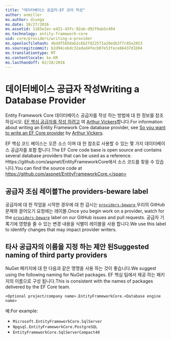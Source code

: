 ```yaml
---
title: "데이터베이스 공급자-EF 코어 작성"
author: anmiller
ms.author: divega
ms.date: 10/27/2016
ms.assetid: 1165e2ec-e421-43fc-92ab-d92f9ab3c494
ms.technology: entity-framework-core
uid: core/providers/writing-a-provider
ms.openlocfilehash: 4bddf5858ab2c6b2fd22571a20edb3f7c85e2853
ms.sourcegitcommit: b2d94cebdc32edad4fecb07e53fece66437d1b04
ms.translationtype: MT
ms.contentlocale: ko-KR
ms.lasthandoff: 02/28/2018
---
```

# <a name="writing-a-database-provider"></a><span data-ttu-id="c46ee-102">데이터베이스 공급자 작성</span><span class="sxs-lookup"><span data-stu-id="c46ee-102">Writing a Database Provider</span></span>

<span data-ttu-id="c46ee-103">Entity Framework Core 데이터베이스 공급자를 작성 하는 방법에 대 한 정보를 참조 하십시오. [EF 핵심 공급자를 작성 하려고](https://blog.oneunicorn.com/2016/11/11/so-you-want-to-write-an-ef-core-provider/) 여 [Arthur Vickers](https://github.com/ajcvickers)합니다.</span><span class="sxs-lookup"><span data-stu-id="c46ee-103">For information about writing an Entity Framework Core database provider, see [So you want to write an EF Core provider](https://blog.oneunicorn.com/2016/11/11/so-you-want-to-write-an-ef-core-provider/) by [Arthur Vickers](https://github.com/ajcvickers).</span></span>

<span data-ttu-id="c46ee-104">EF 핵심 코드 베이스는 오픈 소스 이며 대 한 참조로 사용할 수 있는 몇 가지 데이터베이스 공급자를 포함 합니다.</span><span class="sxs-lookup"><span data-stu-id="c46ee-104">The EF Core code base is open source and contains several database providers that can be used as a reference.</span></span> <span data-ttu-id="c46ee-105">Https://github.com/aspnet/EntityFrameworkCore에서 소스 코드를 찾을 수 있습니다.</span><span class="sxs-lookup"><span data-stu-id="c46ee-105">You can find the source code at https://github.com/aspnet/EntityFrameworkCore.</span></span>

## <a name="the-providers-beware-label"></a><span data-ttu-id="c46ee-106">공급자 조심 레이블</span><span class="sxs-lookup"><span data-stu-id="c46ee-106">The providers-beware label</span></span>

<span data-ttu-id="c46ee-107">공급자에 대 한 작업을 시작한 경우에 대 한 감시는 [ `providers-beware` ](https://github.com/aspnet/EntityFrameworkCore/labels/providers-beware) 우리의 GitHub 문제와 끌어오기 요청에는 레이블.</span><span class="sxs-lookup"><span data-stu-id="c46ee-107">Once you begin work on a provider, watch for the [`providers-beware`](https://github.com/aspnet/EntityFrameworkCore/labels/providers-beware) label on our GitHub issues and pull requests.</span></span> <span data-ttu-id="c46ee-108">공급자 기록기에 영향을 줄 수 있는 변경 내용을 식별이 레이블을 사용 합니다.</span><span class="sxs-lookup"><span data-stu-id="c46ee-108">We use this label to identify changes that may impact provider writers.</span></span>

## <a name="suggested-naming-of-third-party-providers"></a><span data-ttu-id="c46ee-109">타사 공급자의 이름을 지정 하는 제안 된</span><span class="sxs-lookup"><span data-stu-id="c46ee-109">Suggested naming of third party providers</span></span>

<span data-ttu-id="c46ee-110">NuGet 패키지에 대 한 다음과 같은 명명을 사용 하는 것이 좋습니다.</span><span class="sxs-lookup"><span data-stu-id="c46ee-110">We suggest using the following naming for NuGet packages.</span></span> <span data-ttu-id="c46ee-111">EF 핵심 팀에서 제공 하는 패키지의 이름으로 구성 됩니다.</span><span class="sxs-lookup"><span data-stu-id="c46ee-111">This is consistent with the names of packages delivered by the EF Core team.</span></span>

`<Optional project/company name>.EntityFrameworkCore.<Database engine name>`

<span data-ttu-id="c46ee-112">예:</span><span class="sxs-lookup"><span data-stu-id="c46ee-112">For example:</span></span>
* `Microsoft.EntityFrameworkCore.SqlServer`
* `Npgsql.EntityFrameworkCore.PostgreSQL`
* `EntityFrameworkCore.SqlServerCompact40`
